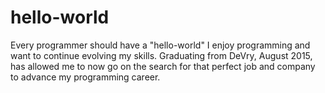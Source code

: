 # hello-world
Every programmer should have a "hello-world"
I enjoy programming and want to continue evolving my skills.  Graduating from DeVry, August 2015, has allowed me to now go on the search for that perfect job and company to advance my programming career.  
